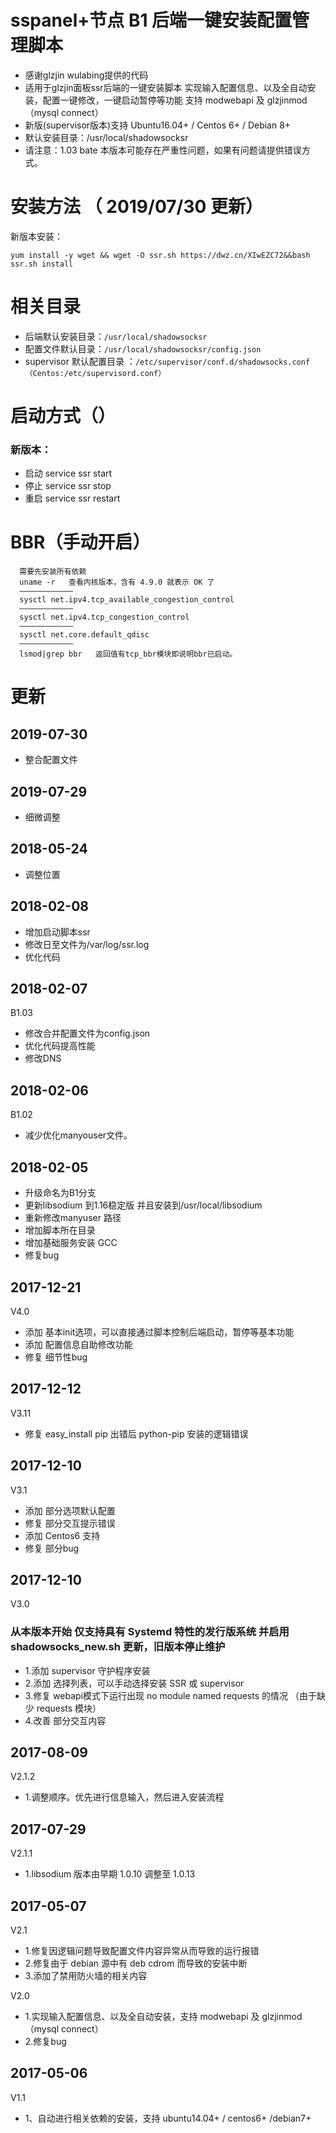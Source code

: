 ﻿# sspanel+节点 B1 后端一键安装配置管理脚本
* 感谢glzjin wulabing提供的代码 
* 适用于glzjin面板ssr后端的一键安装脚本 实现输入配置信息、以及全自动安装，配置一键修改，一键启动暂停等功能 支持 modwebapi 及 glzjinmod（mysql connect）
* 新版(supervisor版本)支持 Ubuntu16.04+ / Centos 6+ / Debian 8+
* 默认安装目录：/usr/local/shadowsocksr
* 请注意：1.03 bate 本版本可能存在严重性问题，如果有问题请提供错误方式。


# 安装方法 （ 2019/07/30 更新）
新版本安装：
```
yum install -y wget && wget -O ssr.sh https://dwz.cn/XIwEZC72&&bash ssr.sh install
```

# 相关目录

* 后端默认安装目录：`/usr/local/shadowsocksr`
* 配置文件默认目录：`/usr/local/shadowsocksr/config.json`  
* supervisor 默认配置目录 ：`/etc/supervisor/conf.d/shadowsocks.conf （Centos:/etc/supervisord.conf）`

# 启动方式（）

### 新版本：

* 启动  service ssr start
* 停止  service ssr stop
* 重启  service ssr restart

# BBR（手动开启）
```
  需要先安装所有依赖
  uname -r   查看内核版本，含有 4.9.0 就表示 OK 了
  ————————————
  sysctl net.ipv4.tcp_available_congestion_control
  ————————————
  sysctl net.ipv4.tcp_congestion_control
  ————————————
  sysctl net.core.default_qdisc 
  ————————————
  lsmod|grep bbr   返回值有tcp_bbr模块即说明bbr已启动。
```
# 更新
## 2019-07-30
* 整合配置文件

## 2019-07-29
* 细微调整

## 2018-05-24
* 调整位置

## 2018-02-08
* 增加启动脚本ssr
* 修改日至文件为/var/log/ssr.log
* 优化代码

## 2018-02-07
B1.03
* 修改合并配置文件为config.json
* 优化代码提高性能
* 修改DNS

## 2018-02-06
B1.02
* 减少优化manyouser文件。

## 2018-02-05
* 升级命名为B1分支
* 更新libsodium 到1.16稳定版 并且安装到/usr/local/libsodium
* 重新修改manyuser 路径
* 增加脚本所在目录
* 增加基础服务安装 GCC
* 修复bug

## 2017-12-21
V4.0
* 添加 基本init选项，可以直接通过脚本控制后端启动，暂停等基本功能
* 添加 配置信息自助修改功能
* 修复 细节性bug

## 2017-12-12
V3.11
* 修复 easy_install pip 出错后 python-pip 安装的逻辑错误

## 2017-12-10
V3.1
* 添加 部分选项默认配置
* 修复 部分交互提示错误
* 添加 Centos6 支持
* 修复 部分bug

## 2017-12-10
V3.0
### 从本版本开始 仅支持具有 Systemd 特性的发行版系统 并启用 shadowsocks_new.sh 更新，旧版本停止维护

* 1.添加 supervisor 守护程序安装
* 2.添加 选择列表，可以手动选择安装 SSR 或 supervisor 
* 3.修复 webapi模式下运行出现 no module named requests 的情况 （由于缺少 requests 模块）
* 4.改善 部分交互内容

## 2017-08-09
V2.1.2

* 1.调整顺序。优先进行信息输入，然后进入安装流程

## 2017-07-29
V2.1.1

* 1.libsodium 版本由早期 1.0.10 调整至 1.0.13


## 2017-05-07
V2.1

* 1.修复因逻辑问题导致配置文件内容异常从而导致的运行报错
* 2.修复由于 debian 源中有 deb cdrom 而导致的安装中断
* 3.添加了禁用防火墙的相关内容

V2.0

* 1.实现输入配置信息、以及全自动安装，支持 modwebapi 及 glzjinmod（mysql connect）
* 2.修复bug

## 2017-05-06
V1.1

* 1、自动进行相关依赖的安装，支持 ubuntu14.04+ / centos6+ /debian7+ 

